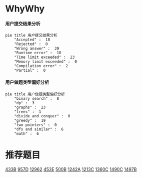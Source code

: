 # WhyWhy

<!-- tabs:start -->



#### **用户提交结果分析**

```mermaid
pie title 用户提交结果分析
    "Accepted" :  18
    "Rejected" :  0
    "Wrong answer" :  39
    "Runtime error" :  18
    "Time limit exceeded" :  23
    "Memory limit exceeded" :  0
    "Compilation error" :  2
    "Partial" :  0
```

#### **用户做题类型偏好分析**

```mermaid
pie title 用户做题类型偏好分析
    "binary search" :  8
    "dp" :  3
    "graphs" :  23
    "trees" :  1
    "divide and conquer" :  0
    "greedy" :  19
    "two pointers" :  0
    "dfs and similar" :  6
    "math" :  6
```



<!-- tabs:end -->
# 推荐题目
[433B](https://codeforces.com/contest/433/problem/B)
[957D](https://codeforces.com/contest/957/problem/D)
[12962](https://codeforces.com/contest/1296/problem/2)
[453E](https://codeforces.com/contest/453/problem/E)
[500B](https://codeforces.com/contest/500/problem/B)
[1242A](https://codeforces.com/contest/1242/problem/A)
[1213C](https://codeforces.com/contest/1213/problem/C)
[1360C](https://codeforces.com/contest/1360/problem/C)
[1490C](https://codeforces.com/contest/1490/problem/C)
[1497B](https://codeforces.com/contest/1497/problem/B)
